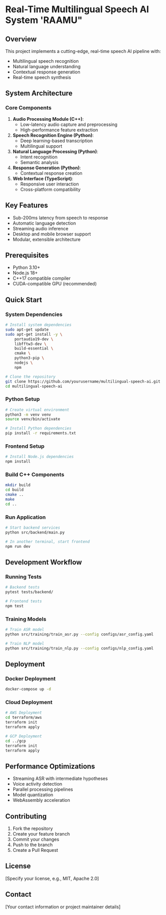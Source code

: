 # Real-Time Multilingual Speech AI System 'RAAMU"

## Overview

This project implements a cutting-edge, real-time speech AI pipeline with:
- Multilingual speech recognition
- Natural language understanding
- Contextual response generation
- Real-time speech synthesis

## System Architecture

### Core Components
1. **Audio Processing Module (C++)**: 
   - Low-latency audio capture and preprocessing
   - High-performance feature extraction
2. **Speech Recognition Engine (Python)**: 
   - Deep learning-based transcription
   - Multilingual support
3. **Natural Language Processing (Python)**: 
   - Intent recognition
   - Semantic analysis
4. **Response Generation (Python)**: 
   - Contextual response creation
5. **Web Interface (TypeScript)**: 
   - Responsive user interaction
   - Cross-platform compatibility

## Key Features
- Sub-200ms latency from speech to response
- Automatic language detection
- Streaming audio inference
- Desktop and mobile browser support
- Modular, extensible architecture

## Prerequisites
- Python 3.10+
- Node.js 18+
- C++17 compatible compiler
- CUDA-compatible GPU (recommended)

## Quick Start

### System Dependencies
```bash
# Install system dependencies
sudo apt-get update
sudo apt-get install -y \
    portaudio19-dev \
    libfftw3-dev \
    build-essential \
    cmake \
    python3-pip \
    nodejs \
    npm

# Clone the repository
git clone https://github.com/yourusername/multilingual-speech-ai.git
cd multilingual-speech-ai
```

### Python Setup
```bash
# Create virtual environment
python3 -m venv venv
source venv/bin/activate

# Install Python dependencies
pip install -r requirements.txt
```

### Frontend Setup
```bash
# Install Node.js dependencies
npm install
```

### Build C++ Components
```bash
mkdir build
cd build
cmake ..
make
cd ..
```

### Run Application
```bash
# Start backend services
python src/backend/main.py

# In another terminal, start frontend
npm run dev
```

## Development Workflow

### Running Tests
```bash
# Backend tests
pytest tests/backend/

# Frontend tests
npm test
```

### Training Models
```bash
# Train ASR model
python src/training/train_asr.py --config configs/asr_config.yaml

# Train NLP model
python src/training/train_nlp.py --config configs/nlp_config.yaml
```

## Deployment

### Docker Deployment
```bash
docker-compose up -d
```

### Cloud Deployment
```bash
# AWS Deployment
cd terraform/aws
terraform init
terraform apply

# GCP Deployment
cd ../gcp
terraform init
terraform apply
```

## Performance Optimizations
- Streaming ASR with intermediate hypotheses
- Voice activity detection
- Parallel processing pipelines
- Model quantization
- WebAssembly acceleration

## Contributing
1. Fork the repository
2. Create your feature branch
3. Commit your changes
4. Push to the branch
5. Create a Pull Request

## License
[Specify your license, e.g., MIT, Apache 2.0]

## Contact
[Your contact information or project maintainer details]
